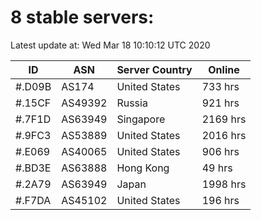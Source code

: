 # 8 stable servers:

Latest update at: Wed Mar 18 10:10:12 UTC 2020

| ID | ASN | Server Country | Online |
| -- | --- | -------------- | ------ |
| #.D09B | AS174 | United States | 733 hrs |
| #.15CF | AS49392 | Russia | 921 hrs |
| #.7F1D | AS63949 | Singapore | 2169 hrs |
| #.9FC3 | AS53889 | United States | 2016 hrs |
| #.E069 | AS40065 | United States | 906 hrs |
| #.BD3E | AS63888 | Hong Kong | 49 hrs |
| #.2A79 | AS63949 | Japan | 1998 hrs |
| #.F7DA | AS45102 | United States | 196 hrs |

